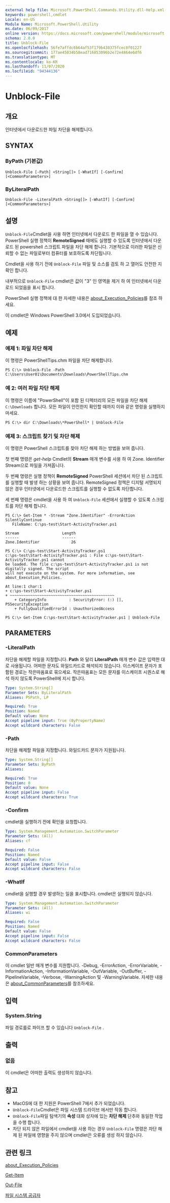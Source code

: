 ```yaml
---
external help file: Microsoft.PowerShell.Commands.Utility.dll-Help.xml
keywords: powershell,cmdlet
Locale: en-US
Module Name: Microsoft.PowerShell.Utility
ms.date: 06/09/2017
online version: https://docs.microsoft.com/powershell/module/microsoft.powershell.utility/unblock-file?view=powershell-7.1&WT.mc_id=ps-gethelp
schema: 2.0.0
title: Unblock-File
ms.openlocfilehash: 56fe7affdc6b64af53f179b438375fcec8f01227
ms.sourcegitcommit: 177ae45034b58ead716853096b2e72e4864e6df6
ms.translationtype: MT
ms.contentlocale: ko-KR
ms.lasthandoff: 11/07/2020
ms.locfileid: "94344136"
---
```

# Unblock-File

## 개요
인터넷에서 다운로드한 파일 차단을 해제합니다.

## SYNTAX

### ByPath (기본값)

```
Unblock-File [-Path] <String[]> [-WhatIf] [-Confirm] [<CommonParameters>]
```

### ByLiteralPath

```
Unblock-File -LiteralPath <String[]> [-WhatIf] [-Confirm] [<CommonParameters>]
```

## 설명

`Unblock-File`Cmdlet을 사용 하면 인터넷에서 다운로드 한 파일을 열 수 있습니다. PowerShell 실행 정책이 **RemoteSigned** 때에도 실행할 수 있도록 인터넷에서 다운로드 된 powershell 스크립트 파일을 차단 해제 합니다. 기본적으로 이러한 파일은 신뢰할 수 없는 파일로부터 컴퓨터를 보호하도록 차단됩니다.

Cmdlet을 사용 하기 전에 `Unblock-File` 파일 및 소스를 검토 하 고 열어도 안전한 지 확인 합니다.

내부적으로 `Unblock-File` cmdlet은 값이 "3" 인 영역을 제거 하 여 인터넷에서 다운로드 되었음을 표시 합니다.

PowerShell 실행 정책에 대 한 자세한 내용은 [about_Execution_Policies](../Microsoft.PowerShell.Core/about/about_Execution_Policies.md)를 참조 하세요.

이 cmdlet은 Windows PowerShell 3.0에서 도입되었습니다.

## 예제

### 예제 1: 파일 차단 해제

이 명령은 PowerShellTips.chm 파일을 차단 해제합니다.

```
PS C:\> Unblock-File -Path C:\Users\User01\Documents\Downloads\PowerShellTips.chm
```

### 예 2: 여러 파일 차단 해제

이 명령은 이름에 "PowerShell"이 포함 된 디렉터리의 모든 파일을 차단 해제 `C:\Downloads` 합니다. 모든 파일이 안전한지 확인할 때까지 이와 같은 명령을 실행하지 마세요.

```
PS C:\> dir C:\Downloads\*PowerShell* | Unblock-File
```

### 예제 3: 스크립트 찾기 및 차단 해제

이 명령은 PowerShell 스크립트를 찾아 차단 해제 하는 방법을 보여 줍니다.

첫 번째 명령은 *get-help* Cmdlet의 **Stream** 매개 변수를 사용 하 여 Zone. Identifier Stream으로 파일을 가져옵니다.

두 번째 명령은 실행 정책이 **RemoteSigned** PowerShell 세션에서 차단 된 스크립트를 실행할 때 발생 하는 상황을 보여 줍니다. RemoteSigned 정책은 디지털 서명되지 않은 경우 인터넷에서 다운로드한 스크립트를 실행할 수 없도록 차단합니다.

세 번째 명령은 cmdlet을 사용 하 여 `Unblock-File` 세션에서 실행할 수 있도록 스크립트를 차단 해제 합니다.

```
PS C:\> Get-Item * -Stream "Zone.Identifier" -ErrorAction SilentlyContinue
   FileName: C:\ps-test\Start-ActivityTracker.ps1

Stream                   Length
------                   ------
Zone.Identifier              26

PS C:\> C:\ps-test\Start-ActivityTracker.ps1
c:\ps-test\Start-ActivityTracker.ps1 : File c:\ps-test\Start-ActivityTracker.ps1 cannot
be loaded. The file c:\ps-test\Start-ActivityTracker.ps1 is not digitally signed. The script
will not execute on the system. For more information, see about_Execution_Policies.

At line:1 char:1
+ c:\ps-test\Start-ActivityTracker.ps1
+ ~~~~~~~~~~~~~~~~~~~~~~~~~~~~~~~~~~~~~~~~~~~~~~
    + CategoryInfo          : SecurityError: (:) [], PSSecurityException
    + FullyQualifiedErrorId : UnauthorizedAccess

PS C:\> Get-Item C:\ps-test\Start-ActivityTracker.ps1 | Unblock-File
```

## PARAMETERS

### -LiteralPath

차단을 해제할 파일을 지정합니다. **Path** 와 달리 **LiteralPath** 매개 변수 값은 입력한 대로 사용됩니다. 어떠한 문자도 와일드카드로 해석되지 않습니다. 이스케이프 문자가 포함된 경로는 작은따옴표로 묶으세요. 작은따옴표는 모든 문자를 이스케이프 시퀀스로 해석 하지 않도록 PowerShell에 지시 합니다.

```yaml
Type: System.String[]
Parameter Sets: ByLiteralPath
Aliases: PSPath, LP

Required: True
Position: Named
Default value: None
Accept pipeline input: True (ByPropertyName)
Accept wildcard characters: False
```

### -Path

차단을 해제할 파일을 지정합니다. 와일드카드 문자가 지원됩니다.

```yaml
Type: System.String[]
Parameter Sets: ByPath
Aliases:

Required: True
Position: 0
Default value: None
Accept pipeline input: False
Accept wildcard characters: True
```

### -Confirm

cmdlet을 실행하기 전에 확인을 요청합니다.

```yaml
Type: System.Management.Automation.SwitchParameter
Parameter Sets: (All)
Aliases: cf

Required: False
Position: Named
Default value: False
Accept pipeline input: False
Accept wildcard characters: False
```

### -WhatIf

cmdlet을 실행할 경우 발생하는 일을 표시합니다. cmdlet은 실행되지 않습니다.

```yaml
Type: System.Management.Automation.SwitchParameter
Parameter Sets: (All)
Aliases: wi

Required: False
Position: Named
Default value: False
Accept pipeline input: False
Accept wildcard characters: False
```

### CommonParameters

이 cmdlet 일반 매개 변수를 지원합니다. -Debug, -ErrorAction, -ErrorVariable, -InformationAction, -InformationVariable, -OutVariable, -OutBuffer, -PipelineVariable, -Verbose, -WarningAction 및 -WarningVariable. 자세한 내용은 [about_CommonParameters](https://go.microsoft.com/fwlink/?LinkID=113216)를 참조하세요.

## 입력

### System.String

파일 경로를로 파이프 할 수 있습니다 `Unblock-File` .

## 출력

### 없음

이 cmdlet은 어떠한 출력도 생성하지 않습니다.

## 참고

- MacOS에 대 한 지원은 PowerShell 7에서 추가 되었습니다.
- `Unblock-File`Cmdlet은 파일 시스템 드라이브 에서만 작동 합니다.
- `Unblock-File`파일 탐색기의 **속성** 대화 상자에 있는 **차단 해제** 단추와 동일한 작업을 수행 합니다.
- 차단 되지 않은 파일에서 cmdlet을 사용 하는 경우 `Unblock-File` 명령은 차단 해제 된 파일에 영향을 주지 않으며 cmdlet은 오류를 생성 하지 않습니다.

## 관련 링크

[about_Execution_Policies](../Microsoft.PowerShell.Core/About/about_Execution_Policies.md)

[Get-Item](../Microsoft.PowerShell.Management/Get-Item.md)

[Out-File](Out-File.md)

[파일 시스템 공급자](../Microsoft.PowerShell.Core/about/about_FileSystem_Provider.md)
